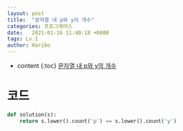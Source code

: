 ```yaml
---
layout: post
title:  "문자열 내 p와 y의 개수"
categories: 프로그래머스
date:   2021-01-16 11:40:18 +0800
tags: Lv.1
author: Haribo
---
```


* content
{:toc}
[문자열 내 p와 y의 개수](https://school.programmers.co.kr/learn/courses/30/lessons/12916)

# 코드

```python
def solution(s):
    return s.lower().count('p') == s.lower().count('y')
```

